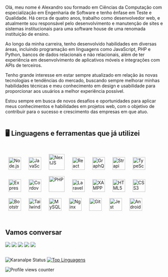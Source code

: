 Olá, meu nome é Alexandro sou formado em Ciências da Computação com especialização em Engenharia de Software e tenho ênfase em Teste e Qualidade. Há cerca de quatro anos, trabalho como desenvolvedor web, e atualmente sou responsável pelo desenvolvimento e manutenção de sites e sistemas institucionais para uma software house de uma renomada instituição de ensino.

Ao longo da minha carreira, tenho desenvolvido habilidades em diversas áreas, incluindo programação em linguagens como JavaScript, PHP e Python, bancos de dados relacionais e não relacionais, além de ter experiência em desenvolvimento de aplicativos móveis e integrações com APIs de terceiros.

Tenho grande interesse em estar sempre atualizado em relação às novas tecnologias e tendências do mercado, buscando sempre melhorar minhas habilidades técnicas e meu conhecimento em design e usabilidade para proporcionar aos usuários a melhor experiência possível.

Estou sempre em busca de novos desafios e oportunidades para aplicar meus conhecimentos e habilidades em projetos web, com o objetivo de contribuir para o sucesso e crescimento das empresas em que atuo.
<br/><br/>
## 🖥️ Linguagens e ferramentas que já utilizei
<br/>
<div  style="width:100%; display:inline">  
    <a href="https://nodejs.org/" target="_blank"><img style="margin: 10px" src="https://profilinator.rishav.dev/skills-assets/nodejs-original-wordmark.svg" alt="Node.js" height="40" /></a>
    <a href="https://www.javascript.com/" target="_blank"><img style="margin: 10px" src="https://profilinator.rishav.dev/skills-assets/javascript-original.svg" alt="JavaScript" height="40" /></a>
    <a href="https://nextjs.org/" target="_blank"><img style="margin: 10px" src="https://profilinator.rishav.dev/skills-assets/nextjs.png" alt="NextJS" height="50" /></a>  
    <a href="https://reactjs.org/" target="_blank"><img style="margin: 10px" src="https://profilinator.rishav.dev/skills-assets/react-original-wordmark.svg" alt="React" height="40" /></a> 
    <a href="https://graphql.org/" target="_blank"><img style="margin: 10px" src="https://profilinator.rishav.dev/skills-assets/graphql.png" alt="GraphQL" height="40" /></a> 
    <a href="https://www.strapi.io/" target="_blank"><img style="margin: 10px" src="https://profilinator.rishav.dev/skills-assets/strapi.svg" alt="Strapi" height="40" /></a> 
    <a href="https://www.typescriptlang.org/" target="_blank"><img style="margin: 10px" src="https://profilinator.rishav.dev/skills-assets/typescript-original.svg" alt="TypeScript" height="40" /></a> 
    <a href="https://expressjs.com/" target="_blank"><img style="margin: 10px" src="https://profilinator.rishav.dev/skills-assets/express-original-wordmark.svg" alt="Express.js" height="40" /></a>
    <a href="https://www.cordova.apache.org/" target="_blank"><img style="margin: 10px" src="https://profilinator.rishav.dev/skills-assets/cordova.png" alt="Cordova" height="40" /></a>  
    <a href="https://www.php.net/" target="_blank"><img style="margin: 10px" src="https://profilinator.rishav.dev/skills-assets/php-original.svg" alt="PHP" height="50" /></a>  
    <a href="https://laravel.com/" target="_blank"><img style="margin: 10px" src="https://profilinator.rishav.dev/skills-assets/laravel-plain-wordmark.svg" alt="Laravel" height="40" /></a>
    <a href="https://www.apachefriends.org/" target="_blank"><img style="margin: 10px" src="https://profilinator.rishav.dev/skills-assets/xampp.png" alt="XAMPP" height="40" /></a>
    <a href="https://en.wikipedia.org/wiki/HTML5" target="_blank"><img style="margin: 10px" src="https://profilinator.rishav.dev/skills-assets/html5-original-wordmark.svg" alt="HTML5" height="40" /></a>
    <a href="https://www.w3schools.com/css/" target="_blank"><img style="margin: 10px" src="https://profilinator.rishav.dev/skills-assets/css3-original-wordmark.svg" alt="CSS3" height="40" /></a>
    <a href="https://getbootstrap.com/docs/3.4/javascript/" target="_blank"><img style="margin: 10px" src="https://profilinator.rishav.dev/skills-assets/bootstrap-plain.svg" alt="Bootstrap" height="40" /></a>  
    <a href="https://www.tailwindcss.com/" target="_blank"><img style="margin: 10px" src="https://profilinator.rishav.dev/skills-assets/tailwindcss.svg" alt="Tailwind CSS" height="40" /></a>
    <a href="https://www.mysql.com/" target="_blank"><img style="margin: 10px" src="https://profilinator.rishav.dev/skills-assets/mysql-original-wordmark.svg" alt="MySQL" height="40" /></a>  
    <a href="https://www.nginx.com/" target="_blank"><img style="margin: 10px" src="https://profilinator.rishav.dev/skills-assets/nginx-original.svg" alt="Nginx" height="40" /></a>
    <a href="https://github.com/" target="_blank"><img style="margin: 10px" src="https://profilinator.rishav.dev/skills-assets/git-scm-icon.svg" alt="Git" height="40" /></a>
    <a href="https://www.jestjs.io/" target="_blank"><img style="margin: 10px" src="https://profilinator.rishav.dev/skills-assets/jest.svg" alt="Jest" height="40" /></a> 
  <a href="https://www.android.com/" target="_blank"><img style="margin: 10px" src="https://camo.githubusercontent.com/5e971de82dbf6983f5f37430e10abac80b0855b991c22a922f82e7a9d65a94eb/68747470733a2f2f63646e2e6a7364656c6976722e6e65742f67682f64657669636f6e732f64657669636f6e2f69636f6e732f616e64726f69642f616e64726f69642d6f726967696e616c2e737667" alt="Android" height="40" /></a>

</div>
<br/><br/>

## Vamos conversar

[<img src="https://img.shields.io/badge/gmail-%231DA1F2.svg?&style=for-the-badge&logo=gmail&logoColor=white&color=red" />](mailto:alexandro.t.ol@gmail.com)
[<img src="https://img.shields.io/badge/whatsapp-%2312100E.svg?&style=for-the-badge&logo=whatsapp&logoColor=white&color=brightgreen" />](https://api.whatsapp.com/send?phone=5545999788592)
[<img src="https://img.shields.io/badge/linkedin-%230077B5.svg?&style=for-the-badge&logo=linkedin&logoColor=white" />](https://www.linkedin.com/in/alexandro-tiago-oliveira-a942a031/)
[<img src = "https://img.shields.io/badge/instagram-%23E4405F.svg?&style=for-the-badge&logo=instagram&logoColor=white">](https://www.instagram.com/alexandro.t.o/)
[<img src = "https://img.shields.io/badge/facebook-%231877F2.svg?&style=for-the-badge&logo=facebook&logoColor=white">](https://www.facebook.com/alexandrotiago/)


## 
![Karanalpe Status](https://github-readme-stats.vercel.app/api?username=alexandroTO&show_icons=true&theme=algolia&count_private=true&layout=compact)
[![Top Linguagens](https://github-readme-stats.vercel.app/api/top-langs/?username=alexandroTO&layout=compact&langs_count=8&theme=algolia&count_private=true)](https://github.com/alexandroTO/github-readme-stats)
    
![Profile views counter](https://komarev.com/ghpvc/?username=alexandroTO&&style=flat-square)  
